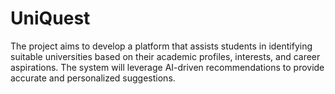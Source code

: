 # UniQuest
The project aims to develop a platform that assists students in identifying suitable universities based on their academic profiles, interests, and career aspirations. The system will leverage AI-driven recommendations to provide accurate and personalized suggestions.

